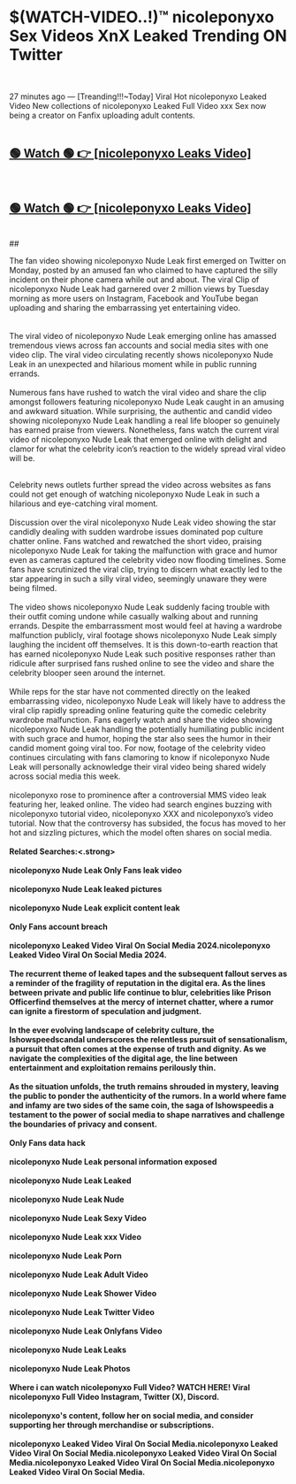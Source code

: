 

# $(WATCH-VIDEO..!)™ nicoleponyxo Sex Videos XnX Leaked Trending ON Twitter<br>
<br>

27 minutes ago — [Treanding!!!~Today] Viral Hot nicoleponyxo Leaked Video New collections of nicoleponyxo Leaked Full Video xxx Sex now being a creator on Fanfix uploading adult contents.
<br>
 <br>

##  <a href="https://clipsfans.site/?title=nicoleponyxo&ref=git">🟢 Watch 🟢 👉 [nicoleponyxo Leaks Video]</a><br>
  <br>

##  <a href="https://clipsfans.site/?title=nicoleponyxo&ref=git">🟢 Watch 🟢 👉 [nicoleponyxo Leaks Video]</a><br>
  <br>
  ##
  <br>

The fan video showing nicoleponyxo Nude Leak first emerged on Twitter on Monday, posted by an amused fan who claimed to have captured the silly incident on their phone camera while out and about. The viral Clip of nicoleponyxo Nude Leak had garnered over 2 million views by Tuesday morning as more users on Instagram, Facebook and YouTube began uploading and sharing the embarrassing yet entertaining video.
<br><br>
  <br>
The viral video of nicoleponyxo Nude Leak emerging online has amassed tremendous views across fan accounts and social media sites with one video clip. The viral video circulating recently shows nicoleponyxo Nude Leak in an unexpected and hilarious moment while in public running errands.
<br><br>
Numerous fans have rushed to watch the viral video and share the clip amongst followers featuring nicoleponyxo Nude Leak caught in an amusing and awkward situation. While surprising, the authentic and candid video showing nicoleponyxo Nude Leak handling a real life blooper so genuinely has earned praise from viewers. Nonetheless, fans watch the current viral video of nicoleponyxo Nude Leak that emerged online with delight and clamor for what the celebrity icon’s reaction to the widely spread viral video will be.
<br><br>

Celebrity news outlets further spread the video across websites as fans could not get enough of watching nicoleponyxo Nude Leak in such a hilarious and eye-catching viral moment.
<br><br>
Discussion over the viral nicoleponyxo Nude Leak video showing the star candidly dealing with sudden wardrobe issues dominated pop culture chatter online. Fans watched and rewatched the short video, praising nicoleponyxo Nude Leak for taking the malfunction with grace and humor even as cameras captured the celebrity video now flooding timelines. Some fans have scrutinized the viral clip, trying to discern what exactly led to the star appearing in such a silly viral video, seemingly unaware they were being filmed.
<br><br>
The video shows nicoleponyxo Nude Leak suddenly facing trouble with their outfit coming undone while casually walking about and running errands. Despite the embarrassment most would feel at having a wardrobe malfunction publicly, viral footage shows nicoleponyxo Nude Leak simply laughing the incident off themselves. It is this down-to-earth reaction that has earned nicoleponyxo Nude Leak such positive responses rather than ridicule after surprised fans rushed online to see the video and share the celebrity blooper seen around the internet.
<br><br>
While reps for the star have not commented directly on the leaked embarrassing video, nicoleponyxo Nude Leak will likely have to address the viral clip rapidly spreading online featuring quite the comedic celebrity wardrobe malfunction. Fans eagerly watch and share the video showing nicoleponyxo Nude Leak handling the potentially humiliating public incident with such grace and humor, hoping the star also sees the humor in their candid moment going viral too. For now, footage of the celebrity video continues circulating with fans clamoring to know if nicoleponyxo Nude Leak will personally acknowledge their viral video being shared widely across social media this week.
<br><br>
nicoleponyxo rose to prominence after a controversial MMS video leak featuring her, leaked online. The video had search engines buzzing with nicoleponyxo tutorial video, nicoleponyxo XXX and nicoleponyxo’s video tutorial. Now that the controversy has subsided, the focus has moved to her hot and sizzling pictures, which the model often shares on social media.
<br><br>
<strong>Related Searches:<.strong>
<br><br>
nicoleponyxo Nude Leak Only Fans leak video
<br><br>
nicoleponyxo Nude Leak leaked pictures
<br><br>
nicoleponyxo Nude Leak explicit content leak
<br><br>
Only Fans account breach
<br><br>
nicoleponyxo Leaked Video Viral On Social Media 2024.nicoleponyxo Leaked Video Viral On Social Media 2024.
<br><br>
The recurrent theme of leaked tapes and the subsequent fallout serves as a reminder of the fragility of reputation in the digital era. As the lines between private and public life continue to blur, celebrities like Prison Officerfind themselves at the mercy of internet chatter, where a rumor can ignite a firestorm of speculation and judgment.
<br><br>
In the ever evolving landscape of celebrity culture, the Ishowspeedscandal underscores the relentless pursuit of sensationalism, a pursuit that often comes at the expense of truth and dignity. As we navigate the complexities of the digital age, the line between entertainment and exploitation remains perilously thin.
<br><br>
As the situation unfolds, the truth remains shrouded in mystery, leaving the public to ponder the authenticity of the rumors. In a world where fame and infamy are two sides of the same coin, the saga of Ishowspeedis a testament to the power of social media to shape narratives and challenge the boundaries of privacy and consent.
<br><br>
Only Fans data hack
<br><br>
nicoleponyxo Nude Leak personal information exposed
<br><br>
nicoleponyxo Nude Leak Leaked
<br><br>
nicoleponyxo Nude Leak Nude
<br><br>
nicoleponyxo Nude Leak Sexy Video
<br><br>
nicoleponyxo Nude Leak xxx Video
<br><br>
nicoleponyxo Nude Leak Porn
<br><br>
nicoleponyxo Nude Leak Adult Video
<br><br>
nicoleponyxo Nude Leak Shower Video
<br><br>
nicoleponyxo Nude Leak Twitter Video
<br><br>
nicoleponyxo Nude Leak Onlyfans Video
<br><br>
nicoleponyxo Nude Leak Leaks
<br><br>
nicoleponyxo Nude Leak Photos
<br><br>
Where i can watch nicoleponyxo Full Video? WATCH HERE! Viral nicoleponyxo Full Video Instagram, Twitter (X), Discord.
<br><br>
nicoleponyxo's content, follow her on social media, and consider supporting her through merchandise or subscriptions.
<br><br>
nicoleponyxo Leaked Video Viral On Social Media.nicoleponyxo Leaked Video Viral On Social Media.nicoleponyxo Leaked Video Viral On Social Media.nicoleponyxo Leaked Video Viral On Social Media.nicoleponyxo Leaked Video Viral On Social Media.
